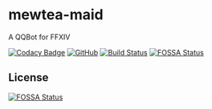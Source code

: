 # mewtea-maid
A QQBot for FFXIV

[![Codacy Badge](https://api.codacy.com/project/badge/Grade/690232510b0c48649e651f36f276928c)](https://www.codacy.com/manual/Ediblewildfungi/MewteaMaid?utm_source=github.com&amp;utm_medium=referral&amp;utm_content=Ediblewildfungi/MewteaMaid&amp;utm_campaign=Badge_Grade)
[![GitHub](https://img.shields.io/github/license/Ediblewildfungi/MewteaMaid?color=1ccc1a)](https://opensource.org/licenses/MIT)
[![Build Status](https://travis-ci.org/Ediblewildfungi/MewteaMaid.svg?branch=master)](https://travis-ci.org/Ediblewildfungi/MewteaMaid)
[![FOSSA Status](https://app.fossa.io/api/projects/git%2Bgithub.com%2FEdiblewildfungi%2FMewteaMaid.svg?type=shield)](https://app.fossa.io/projects/git%2Bgithub.com%2FEdiblewildfungi%2FMewteaMaid?ref=badge_shield)


## License
[![FOSSA Status](https://app.fossa.io/api/projects/git%2Bgithub.com%2FEdiblewildfungi%2FMewteaMaid.svg?type=large)](https://app.fossa.io/projects/git%2Bgithub.com%2FEdiblewildfungi%2FMewteaMaid?ref=badge_large)
